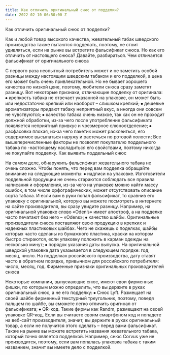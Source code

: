 ```yaml
---
title: Как отличить оригинальный снюс от подделки?
date: 2022-02-10 06:50:00 Z
---
```


Как отличить оригинальный снюс от подделки?

Как и любой товар высокого качества, жевательный табак шведского производства также пытаются подделать, поэтому, не стоит удивляться, если на рынке вы встретите фальсификат снюса. Но как его отличить от настоящего снюса? Давайте, разбираться.
Чем отличается фальсификат от оригинального снюса

С первого раза неопытный потребитель может и не заметить особой разницы между настоящим шведским табаком и его подделкой, а цена его может быть очень привлекательной. Но не бывает хорошего качества по низкой цене, поэтому, любители снюса сразу заметят разницу. Вот некоторые признаки, отличающие подделку от оригинала:
⦁	крепкость табака не отвечает указанной на упаковке, он может быть или недостаточно крепкий или наоборот – слишком крепкий;
⦁	дешевые ароматизаторы придают табаку неприятный вкус, а иногда они совсем не чувствуются;
⦁	качество табака очень низкое, так как он не проходит должной обработки, из-за чего после употребление фальсификата появляется неприятный привкус и чрезмерное слюноотделение;
⦁	расфасовка плохая, из-за чего пакетик может расклеиться, его содержимое высыпаться наружу и растечься по ротовой полости;
Все вышеперечисленные факторы не позволят покупателю поддельного табака по -настоящему насладиться его свойствами, поэтому никогда не покупайте подделку.
Как выявить поддельный снюс

На самом деле, обнаружить фальсификат жевательного табака не очень сложно. Чтобы понять, что перед вам подделка обращайте внимание на следующие моменты:
⦁	надписи на упаковке. Изготовители поддельной продукции не очень стараются соблюдать все правила написания и оформления, из-за чего на упаковке можно найти массу ошибок, в том числе орфографических, может отсутствовать описание сорта табака. И если вам в руки попал фальсификат, то сравнив его упаковку с оригинальной, которую вы можете посмотреть в интернете на сайте производителя, вы сразу увидите разницу. Например, на оригинальной упаковке слово «Oden’s» имеет апостроф, а на подделке часто печатают без него – «Odens»;
⦁	качество шайбы. Оригинальные производители снюса поставляют свою продукцию в крепких и надежных пластиковых шайбах. Чего не скажешь о поделках, шайбы которых часто сделаны из бумажного пластика, краски на котором быстро стираются, если упаковку положить в карман одежды на несколько минут;
⦁	порядок указания даты выпуска. На оригинальной шведской упаковке дата указывается в следующем порядке: год, месяц, число. На подделках российского производства, дату ставят часто в обратном порядке, привычном для российского потребителя: число, месяц, год.
Фирменные признаки оригинальных производителей снюса

Некоторые компании, выпускающие снюс, имеют свои фирменные фишки, по которым можно определить, что вы держите в руках оригинальный снюс, а не его подделку:
⦁	Снюс Lyft. Размещает на своей шайбе фирменный текстурный треугольник, поэтому, поведя пальцем по шайбе, вы сможете легко отличить оригинал от фальсификата;
⦁	QR-код. Такие фирмы как Randm, размещают на своей упаковке QR-код. Если вы считаете своим смартфоном код и попадете на веб-сайт производителя, значит, вы держите в руках оригинальный товар, а если не получится этого сделать – перед вами фальсификат.
Также на рынке вы можете встретить названия жевательного табака, который точно является подделкой. Например, снюс Corvus уже не производится, поэтому, если вам попалась упаковка табака с таким названием, значит вы имеете дело с подделкой.
